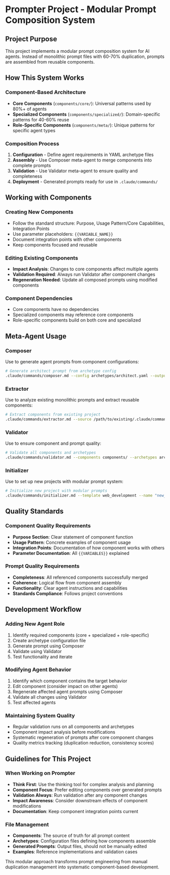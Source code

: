# Prompter Project - Modular Prompt Composition System

## Project Purpose
This project implements a modular prompt composition system for AI agents. Instead of monolithic prompt files with 60-70% duplication, prompts are assembled from reusable components.

## How This System Works

### Component-Based Architecture
- **Core Components** (`components/core/`): Universal patterns used by 80%+ of agents
- **Specialized Components** (`components/specialized/`): Domain-specific patterns for 40-60% reuse
- **Role-Specific Components** (`components/meta/`): Unique patterns for specific agent types

### Composition Process
1. **Configuration** - Define agent requirements in YAML archetype files
2. **Assembly** - Use Composer meta-agent to merge components into complete prompts
3. **Validation** - Use Validator meta-agent to ensure quality and completeness
4. **Deployment** - Generated prompts ready for use in `.claude/commands/`

## Working with Components

### Creating New Components
- Follow the standard structure: Purpose, Usage Pattern/Core Capabilities, Integration Points
- Use parameter placeholders: `{{VARIABLE_NAME}}`
- Document integration points with other components
- Keep components focused and reusable

### Editing Existing Components  
- **Impact Analysis**: Changes to core components affect multiple agents
- **Validation Required**: Always run Validator after component changes
- **Regeneration Needed**: Update all composed prompts using modified components

### Component Dependencies
- Core components have no dependencies
- Specialized components may reference core components
- Role-specific components build on both core and specialized

## Meta-Agent Usage

### Composer
Use to generate agent prompts from component configurations:
```bash
# Generate architect prompt from archetype config
.claude/commands/composer.md --config archetypes/architect.yaml --output .claude/commands/architect.md
```

### Extractor  
Use to analyze existing monolithic prompts and extract reusable components:
```bash
# Extract components from existing project
.claude/commands/extractor.md --source /path/to/existing/.claude/commands/ --output components/
```

### Validator
Use to ensure component and prompt quality:
```bash
# Validate all components and archetypes
.claude/commands/validator.md --components components/ --archetypes archetypes/
```

### Initializer
Use to set up new projects with modular prompt system:
```bash
# Initialize new project with modular prompts
.claude/commands/initializer.md --template web_development --name "new_project"
```

## Quality Standards

### Component Quality Requirements
- **Purpose Section**: Clear statement of component function
- **Usage Pattern**: Concrete examples of component usage
- **Integration Points**: Documentation of how component works with others
- **Parameter Documentation**: All `{{VARIABLES}}` explained

### Prompt Quality Requirements
- **Completeness**: All referenced components successfully merged
- **Coherence**: Logical flow from component assembly
- **Functionality**: Clear agent instructions and capabilities
- **Standards Compliance**: Follows project conventions

## Development Workflow

### Adding New Agent Role
1. Identify required components (core + specialized + role-specific)
2. Create archetype configuration file
3. Generate prompt using Composer
4. Validate using Validator
5. Test functionality and iterate

### Modifying Agent Behavior
1. Identify which component contains the target behavior
2. Edit component (consider impact on other agents)
3. Regenerate affected agent prompts using Composer
4. Validate all changes using Validator
5. Test affected agents

### Maintaining System Quality
- Regular validation runs on all components and archetypes
- Component impact analysis before modifications
- Systematic regeneration of prompts after core component changes
- Quality metrics tracking (duplication reduction, consistency scores)

## Guidelines for This Project

### When Working on Prompter
- **Think First**: Use the thinking tool for complex analysis and planning
- **Component Focus**: Prefer editing components over generated prompts
- **Validation Always**: Run validation after any component changes
- **Impact Awareness**: Consider downstream effects of component modifications
- **Documentation**: Keep component integration points current

### File Management
- **Components**: The source of truth for all prompt content
- **Archetypes**: Configuration files defining how components assemble
- **Generated Prompts**: Output files, should not be manually edited
- **Examples**: Reference implementations and validation cases

This modular approach transforms prompt engineering from manual duplication management into systematic component-based development.